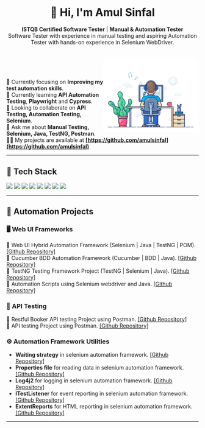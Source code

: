 <h1 align="center">👋 Hi, I'm Amul Sinfal</h1>

<p align="center"><b>ISTQB Certified Software Tester</b> | <b>Manual & Automation Tester</b><br>Software Tester with experience in manual testing and aspiring Automation Tester with hands-on experience in Selenium WebDriver.</p>
<h1></h1>

<img align="right" alt="Coding" width="250" src="https://github.com/amulsinfal/amulsinfal/blob/main/focus-animation.gif" >  <br><br>

🔭 Currently focusing on **Improving my test automation skills**.  <br/>
🌱 Currently learning **API Automation Testing**, **Playwright** and **Cypress**.  <br/>
👯 Looking to collaborate on **API Testing, Automation Testing, Selenium**.  <br/>
💬 Ask me about **Manual Testing, Selenium, Java, TestNG, Postman**.  <br/>
👨‍💻 My projects are available at **[https://github.com/amulsinfal](https://github.com/amulsinfal)** <br/>


---

## 🧰 Tech Stack

<p align="left">
  <img src="https://img.shields.io/badge/Java-ED8B00?style=for-the-badge&logo=java&logoColor=white" />
  <img src="https://img.shields.io/badge/Selenium-43B02A?style=for-the-badge&logo=selenium&logoColor=white" />
  <img src="https://img.shields.io/badge/TestNG-%23FF6F00?style=for-the-badge" />
  <img src="https://img.shields.io/badge/Cucumber-23D96C?style=for-the-badge&logo=cucumber&logoColor=white" />
  <img src="https://img.shields.io/badge/Postman-FF6C37?style=for-the-badge&logo=postman&logoColor=white" />
  <img src="https://img.shields.io/badge/Git-F05032?style=for-the-badge&logo=git&logoColor=white" />
  <img src="https://img.shields.io/badge/GitHub-000000?style=for-the-badge&logo=github&logoColor=white" />
  <img src="https://img.shields.io/badge/Eclipse-2C2255?style=for-the-badge&logo=eclipse&logoColor=white" />
</p>

---

## 🧪 Automation Projects

### 🖥️ Web UI Frameworks
🔸 Web UI Hybrid Automation Framework (Selenium | Java | TestNG | POM). <a href="https://github.com/amulsinfal/Hybrid-selenium-automation-framework-automationexercise.com">[Github Repository]</a>  
🔸 Cucumber BDD Automation Framework (Cucumber | BDD | Java). <a href="https://github.com/amulsinfal/cucumber-bdd-framework-saucedemo.com">[Github Repository]</a>  
🔸 TestNG Testing Framework Project (TestNG | Selenium | Java). <a href="https://github.com/amulsinfal/TestNG-testing-framework-using-selenium-api">[Github Repository]</a>  
🔸 Automation Scripts using Selenium webdriver and Java. <a href="https://github.com/amulsinfal/Automated-test-cases-using-selenium-java-www.automationexercise.com">[Github Repository]</a>  

### 🔌 API Testing
🔹 Restful Booker API testing Project using Postman. <a href="https://github.com/amulsinfal/Restful_Booker_API_testing">[Github Repository]</a>  
🔹 API testing Project using Postman. <a href="https://github.com/amulsinfal/postman_api_testing_collections">[Github Repository]</a>  

### ⚙️ Automation Framework Utilities
- <b>Waiting strategy</b> in selenium automation framework. <a href="https://github.com/amulsinfal/selenium-automation-implementing-selenium-explicit-and-implicit-wait">[Github Repository]</a>
- <b>Properties file</b> for reading data in selenium automation framework. <a href="https://github.com/amulsinfal/selenium-automation-reading-data-from-properties-file">[Github Repository]</a>
- <b>Log4j2</b> for logging in selenium automation framework. <a href="https://github.com/amulsinfal/selenium-automation-logging-using-log4j2">[Github Repository]</a>
- <b>ITestListener</b> for event reporting in selenium automation framework. <a href="https://github.com/amulsinfal/selenium-automation-ITestListener-integration">[Github Repository]</a>
- <b>ExtentReports</b> for HTML reporting in selenium automation framework. <a href="https://github.com/amulsinfal/selenium-automation-generating-reports-using-extentreports">[Github Repository]</a>

---
